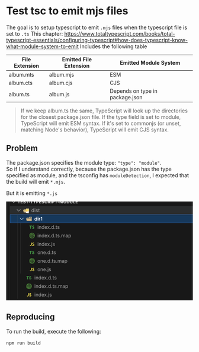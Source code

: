 # Test tsc to emit mjs files
The goal is to setup typescript to emit `.mjs` files when the typescript file is set to `.ts`
This chapter: https://www.totaltypescript.com/books/total-typescript-essentials/configuring-typescript#how-does-typescript-know-what-module-system-to-emit
Includes the following table

| File Extension	| Emitted File Extension	| Emitted Module System            |
| ---             | ---                     | ---                              |
| album.mts       |	album.mjs	              | ESM                              |
| album.cts       |	album.cjs	              | CJS                              |
| album.ts	      | album.js 	              | Depends  on type in package.json |

> If we keep album.ts the same, TypeScript will look up the directories for the closest package.json file. If the type field is set to module, TypeScript will emit ESM syntax. If it's set to commonjs (or unset, matching Node's behavior), TypeScript will emit CJS syntax.

## Problem
The package.json specifies the module type: `"type": "module"`.  
So if I understand correctly, because the package.json has the type specified as module, and the tsconfig has `moduleDetection`, I expected that the build will emit `*.mjs`.

But it is emitting `*.js`

<img src='./Screenshot 2025-01-27 at 17.34.43.png' />

## Reproducing
To run the build, execute the following:
```sh
npm run build
```
